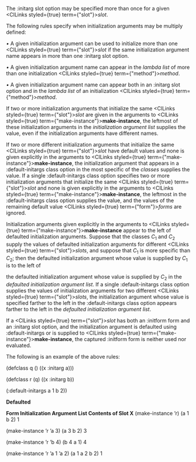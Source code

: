  



The :initarg slot option may be specified more than once for a given <ClLinks styled={true} term={"slot"}><i>slot</i></ClLinks>. 



The following rules specify when initialization arguments may be multiply defined: 



*•* A given initialization argument can be used to initialize more than one <ClLinks styled={true} term={"slot"}><i>slot</i></ClLinks> if the same initialization argument name appears in more than one :initarg slot option. 



*•* A given initialization argument name can appear in the *lambda list* of more than one initialization <ClLinks styled={true} term={"method"}><i>method</i></ClLinks>. 







 



 



*•* A given initialization argument name can appear both in an :initarg slot option and in the *lambda list* of an initialization <ClLinks styled={true} term={"method"}><i>method</i></ClLinks>. 



If two or more initialization arguments that initialize the same <ClLinks styled={true} term={"slot"}><i>slot</i></ClLinks> are given in the arguments to <ClLinks styled={true} term={"make-instance"}><b>make-instance</b></ClLinks>, the leftmost of these initialization arguments in the *initialization argument list* supplies the value, even if the initialization arguments have different names. 



If two or more different initialization arguments that initialize the same <ClLinks styled={true} term={"slot"}><i>slot</i></ClLinks> have default values and none is given explicitly in the arguments to <ClLinks styled={true} term={"make-instance"}><b>make-instance</b></ClLinks>, the initialization argument that appears in a :default-initargs class option in the most specific of the *classes* supplies the value. If a single :default-initargs class option specifies two or more initialization arguments that initialize the same <ClLinks styled={true} term={"slot"}><i>slot</i></ClLinks> and none is given explicitly in the arguments to <ClLinks styled={true} term={"make-instance"}><b>make-instance</b></ClLinks>, the leftmost in the :default-initargs class option supplies the value, and the values of the remaining default value <ClLinks styled={true} term={"form"}><i>forms</i></ClLinks> are ignored. 



Initialization arguments given explicitly in the arguments to <ClLinks styled={true} term={"make-instance"}><b>make-instance</b></ClLinks> appear to the left of defaulted initialization arguments. Suppose that the classes *C*<sub>1</sub> and *C*<sub>2</sub> supply the values of defaulted initialization arguments for different <ClLinks styled={true} term={"slot"}><i>slots</i></ClLinks>, and suppose that *C*<sub>1</sub> is more specific than *C*<sub>2</sub>; then the defaulted initialization argument whose value is supplied by *C*<sub>1</sub> is to the left of 



the defaulted initialization argument whose value is supplied by *C*<sub>2</sub> in the *defaulted initialization argument list*. If a single :default-initargs class option supplies the values of initialization arguments for two different <ClLinks styled={true} term={"slot"}><i>slots</i></ClLinks>, the initialization argument whose value is specified farther to the left in the :default-initargs class option appears farther to the left in the *defaulted initialization argument list*. 



If a <ClLinks styled={true} term={"slot"}><i>slot</i></ClLinks> has both an :initform form and an :initarg slot option, and the initialization argument is defaulted using :default-initargs or is supplied to <ClLinks styled={true} term={"make-instance"}><b>make-instance</b></ClLinks>, the captured :initform form is neither used nor evaluated. 



The following is an example of the above rules: 



(defclass q () ((x :initarg a))) 



(defclass r (q) ((x :initarg b)) 



(:default-initargs a 1 b 2)) 



**Defaulted** 



**Form Initialization Argument List Contents of Slot X** (make-instance ’r) (a 1 b 2) 1 



(make-instance ’r ’a 3) (a 3 b 2) 3 



(make-instance ’r ’b 4) (b 4 a 1) 4 



(make-instance ’r ’a 1 ’a 2) (a 1 a 2 b 2) 1 







 



 



